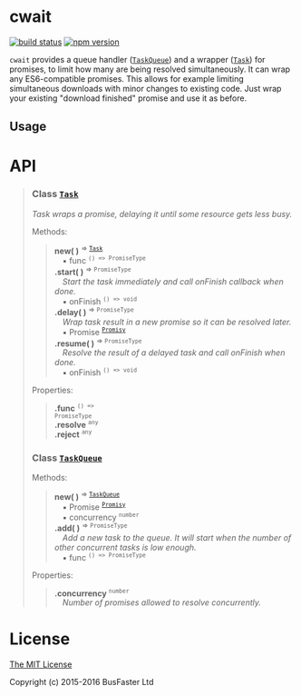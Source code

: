 cwait
=====

[![build status](https://travis-ci.org/charto/cwait.svg?branch=master)](http://travis-ci.org/charto/cwait)
[![npm version](https://img.shields.io/npm/v/cwait.svg)](https://www.npmjs.com/package/cwait)

`cwait` provides a queue handler ([`TaskQueue`](#api-TaskQueue)) and a wrapper ([`Task`](#api-Task)) for promises,
to limit how many are being resolved simultaneously. It can wrap any ES6-compatible promises.
This allows for example limiting simultaneous downloads with minor changes to existing code.
Just wrap your existing "download finished" promise and use it as before.

Usage
-----

API
===

>
> <a name="api-Task"></a>
> ### Class [`Task`](#api-Task)
> <em>Task wraps a promise, delaying it until some resource gets less busy.</em>  
>  
> Methods:  
> > **new( )** <sup>&rArr; <code>[Task](#api-Task)</code></sup>  
> > &emsp;&#x25aa; func <sup><code>() => PromiseType</code></sup>  
> > **.start( )** <sup>&rArr; <code>PromiseType</code></sup>  
> > &emsp;<em>Start the task immediately and call onFinish callback when done.</em>  
> > &emsp;&#x25aa; onFinish <sup><code>() => void</code></sup>  
> > **.delay( )** <sup>&rArr; <code>PromiseType</code></sup>  
> > &emsp;<em>Wrap task result in a new promise so it can be resolved later.</em>  
> > &emsp;&#x25aa; Promise <sup><code>[Promisy](#api-Promisy)</code></sup>  
> > **.resume( )** <sup>&rArr; <code>PromiseType</code></sup>  
> > &emsp;<em>Resolve the result of a delayed task and call onFinish when done.</em>  
> > &emsp;&#x25aa; onFinish <sup><code>() => void</code></sup>  
>  
> Properties:  
> > **.func** <sup><code>() => PromiseType</code></sup>  
> > **.resolve** <sup><code>any</code></sup>  
> > **.reject** <sup><code>any</code></sup>  
>
> <a name="api-TaskQueue"></a>
> ### Class [`TaskQueue`](#api-TaskQueue)
>  
> Methods:  
> > **new( )** <sup>&rArr; <code>[TaskQueue](#api-TaskQueue)</code></sup>  
> > &emsp;&#x25aa; Promise <sup><code>[Promisy](#api-Promisy)</code></sup>  
> > &emsp;&#x25aa; concurrency <sup><code>number</code></sup>  
> > **.add( )** <sup>&rArr; <code>PromiseType</code></sup>  
> > &emsp;<em>Add a new task to the queue.
It will start when the number of other concurrent tasks is low enough.</em>  
> > &emsp;&#x25aa; func <sup><code>() => PromiseType</code></sup>  
>  
> Properties:  
> > **.concurrency** <sup><code>number</code></sup>  
> > &emsp;<em>Number of promises allowed to resolve concurrently.</em>  

License
=======

[The MIT License](https://raw.githubusercontent.com/charto/cwait/master/LICENSE)

Copyright (c) 2015-2016 BusFaster Ltd
